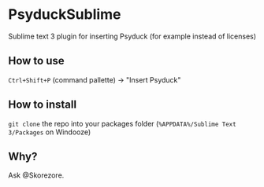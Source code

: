 # PsyduckSublime
Sublime text 3 plugin for inserting Psyduck (for example instead of licenses)

## How to use
`Ctrl+Shift+P` (command pallette) -> "Insert Psyduck"

## How to install
`git clone` the repo into your packages folder (`%APPDATA%/Sublime Text 3/Packages` on Windooze)

## Why?
Ask @Skorezore.
